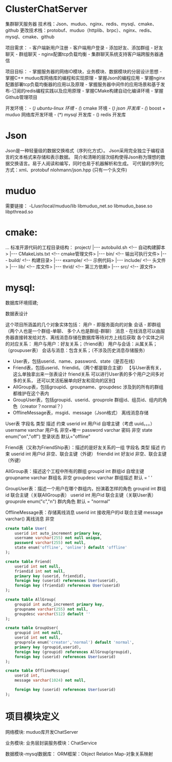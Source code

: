 # ClusterChatServer
集群聊天服务器
技术栈：Json、muduo、nginx、redis、mysql、cmake、github
更改技术栈：protobuf、muduo（httplib、brpc）、nginx、redis、mysql、cmake、github

项目需求：
    - 客户端新用户注册
    - 客户端用户登录
    - 添加好友、添加群组
    - 好友聊天
    - 群组聊天
    - nginx配置tcp负载均衡
    - 集群聊天系统支持客户端跨服务器通信

项目目标：
    - 掌握服务器的网络IO模块，业务模块、数据模块的分层设计思想
    - 掌握C++ muduo库网络库的编程和实现原理
    - 掌握Json的编程应用
    - 掌握nginx配置部署tcp负载均衡器的应用以及原理
    - 掌握服务器中间件的应用场景和基于发布-订阅的redis编程实践以及应用原理
    - 掌握CMake构建自动化编译环境
    - 掌握Github管理项目

开发环境：
    - (*) ubuntu-linux 环境
    - (*) cmake 环境
    - (*) json 开发库
    - (*) boost + muduo 网络库开发环境
    - (*) mysql 开发库
    - () redis 开发库

# Json
Json是一种轻量级的数据交换格式（序列化方式）。
Json采用完全独立于编程语言的文本格式来存储和表示数据。
简介和清晰的层次结构使得Json称为理想的数据交换语言。易于人阅读和编写，同时也易于机器解析和生成。
可代替的序列化方式：xml、protobuf
nlohmann/json.hpp (只有一个头文件)


# muduo
需要链接：
-L/usr/local/muduo/lib
libmuduo_net.so libmuduo_base.so libpthread.so

# cmake:
...
标准开源代码的工程目录结构：
project/
  |--- autobuild.sh         <!-- 自动构建脚本>
  |--- CMakeLists.txt       <!-- cmake管理文件>
  |--- bin/                 <!-- 输出可执行文件>
  |--- build/               <!-- 构建目录>
  |--- example/             <!-- 示例代码>
  |--- include/             <!-- 头文件>
  |--- lib/                 <!-- 库文件>
        |--- thrid/         <!-- 第三方依赖>
  |--- src/                 <!-- 源文件>

# mysql:
数据库环境搭建;

数据表设计

这个项目所涵盖的几个对象实体包括：
    用户 - 即服务面向的对象
    会话 - 即群组（两个人也是一个群组-单聊、 多个人也是群组-群聊）
    消息 - 在线消息可以由服务器直接转发给对方、离线消息存储在数据库等待对方上线后获取
各个实体之间的对应关系：
    用户与用户：好友关系；（friend表）
    用户与会话：从属关系；（groupuser表）
    会话与消息：包含关系；（不涉及历史消息存储服务）

- User表，包括userid、name、password、state（是否在线）
- Friend表，包括userid、friendid。（两个都是联合主键）
    【与User表有关，这么单独拿出来一张表设计 friend关系 可以进行User表的多个用户之间多对多的关系， 还可以灵活拓展单向好友和双向的区别】
- AllGroup表，包括groupid、groupname、groupdesc
    涉及到的所有的群组都维护在这个表内
- GroupUser表，包括groupid、userid、grouprole
    群组id、组员id、组内的角色（creator？normal？）
- OfflineMessage表，msgid、message（Json格式）
    离线消息存储

User表
    字段名      类型             描述            约束
    userid      int             用户id          自增主键（考虑 uuid。。。）
    username  varchar           用户名          非空+唯一
    password  varchar           密码            非空
    state     enum("on","off")  登录状态        默认="offline"

Friend表（又称为FriendShip表）：描述的是好友关系的一组
    字段名      类型         描述                约束
    userid      int         用户id      非空、联合主键（外键）
    friendid    int         好友id      非空、联合主键（外键）

AllGroup表：描述这个工程中所有的群组
    groupid     int         群组id              自增主键
    groupname   varchar     群组名              非空
    groupdesc   varchar     群组描述             默认 = ' '

GroupUser表：描述一个用户在哪个群组内，扮演着怎样的角色
    groupid     int             群组id              联合主键（关联AllGroup表）
    userid      int             用户id              联合主键（关联User表）
    grouprole   enum("c","n")   群内角色            默认 = "normal"         

OfflineMessage表：存储离线消息
    <!-- msgid       int         消息id              自增主键 -->
    userid      int         接收用户的id        联合主键  <!-- 在json格式中（即用户协议）就涵盖了消息的发送方、接收方 | 不行、不方便查询-->
    message     varchar()   离线消息             非空



```sql
create table User(
    userid int auto_increment primary key,
    username varchar(255) not null unique,
    password varchar(255) not null,
    state enum('offline', 'online') default 'offline'
);

create table Friend(
    userid int not null,
    friendid int not null,
    primary key (userid, friendid),
    foreign key (userid) references User(userid),
    foreign key (friendid) references User(userid)
);

create table AllGroup(
    groupid int auto_increment primary key,
    groupname varchar(255) not null,
    groupdesc varchar(512) default ''
);

create table GroupUser(
    groupid int not null,
    userid int not null,
    grouprole enum('creator','normal') default 'normal',
    primary key (groupid,userid),
    foreign key (groupid) references AllGroup(groupid),
    foreign key (userid) references User(userid)
);

create table OfflineMessage(
    userid int,
    message varchar(1024) not null,

    foreign key (userid) references User(userid)
);

```



# 项目模块定义
网络模块: muduo库开发ChatServer

业务模块: 业务层封装服务模块：ChatService

数据模块-mysql数据库：
    ORM框架：Object Relation Map-对象关系映射

<!-- 客户端：MVC: Model - View - Control -->
